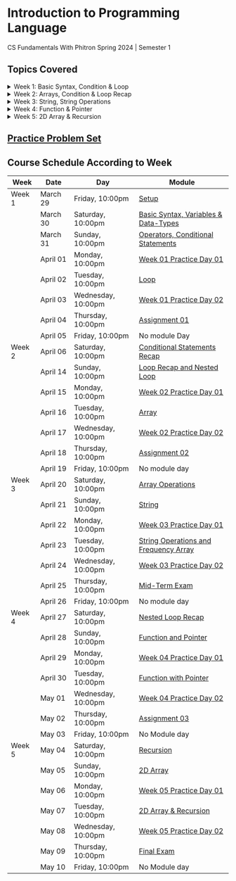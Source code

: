 # Introduction to Programming Language

CS Fundamentals With Phitron Spring 2024 | Semester 1

## Topics Covered

<details>
<summary>Week 1: Basic Syntax, Condition & Loop</summary>
    <ul>
        <li>Data types and limitations</li>
        <li>Operators, Conditional Statement</li>
        <li>Loop & Nested Loop</li>
    </ul>
</details>

<details>
<summary>Week 2: Arrays, Condition & Loop Recap</summary>
    <ul>
        <li>Nested if-else recap</li>
        <li>Nested Loop recap</li>
        <li>Array</li>
    </ul>
</details>

<details>
<summary>Week 3: String, String Operations</summary>
    <ul>
        <li>Array Operations</li>
        <li>String</li>
        <li>String Operation</li>
    </ul>
</details>

<details>
<summary>Week 4: Function & Pointer</summary>
    <ul>
        <li>Nested loop reacap</li>
        <li>Function</li>
        <li>Pointer</li>
    </ul>
</details>

<details>
<summary>Week 5: 2D Array & Recursion</summary>
    <ul>
        <li>2D Array</li>
        <li>Recursion</li>
        <li>Recursion Problem Solving</li>
    </ul>
</details>

## [Practice Problem Set](./Practice/README.md)

## Course Schedule According to Week

| Week   | Date     | Day                | Module                                                          |
| ------ | -------- | ------------------ | --------------------------------------------------------------- |
| Week 1 | March 29 | Friday, 10:00pm    | [Setup](./Modules/Module%200/)                                  |
|        | March 30 | Saturday, 10:00pm  | [Basic Syntax, Variables & Data-Types](./Modules/Module%201/)   |
|        | March 31 | Sunday, 10:00pm    | [Operators, Conditional Statements](./Modules/Module%202/)      |
|        | April 01 | Monday, 10:00pm    | [Week 01 Practice Day 01](./Practice/practice-2.5-1/)           |
|        | April 02 | Tuesday, 10:00pm   | [Loop](./Modules/Module%203/)                                   |
|        | April 03 | Wednesday, 10:00pm | [Week 01 Practice Day 02](./contest/module3.5-itcp/)            |
|        | April 04 | Thursday, 10:00pm  | [Assignment 01](./contest/moudle4-assignment/)                  |
|        | April 05 | Friday, 10:00pm    | No module Day                                                   |
| Week 2 | April 06 | Saturday, 10:00pm  | [Conditional Statements Recap](./Practice/practice-5/)          |
|        | April 14 | Sunday, 10:00pm    | [Loop Recap and Nested Loop](./Practice/practice-6/)            |
|        | April 15 | Monday, 10:00pm    | [Week 02 Practice Day 01](./Practice/practice-6.5/)             |
|        | April 16 | Tuesday, 10:00pm   | [Array](./array/)                                               |
|        | April 17 | Wednesday, 10:00pm | [Week 02 Practice Day 02](./Practice/practice-7.5/)             |
|        | April 18 | Thursday, 10:00pm  | [Assignment 02](./contest/module8-assignment/)                  |
|        | April 19 | Friday, 10:00pm    | No module day                                                   |
| Week 3 | April 20 | Saturday, 10:00pm  | [Array Operations](./Modules/Module%209/)                       |
|        | April 21 | Sunday, 10:00pm    | [String](./Modules/Module%2010/)                                |
|        | April 22 | Monday, 10:00pm    | [Week 03 Practice Day 01](./Practice/practice-10.5/)            |
|        | April 23 | Tuesday, 10:00pm   | [String Operations and Frequency Array](./Modules/Module%2011/) |
|        | April 24 | Wednesday, 10:00pm | [Week 03 Practice Day 02](./Practice/practice-11.5/)            |
|        | April 25 | Thursday, 10:00pm  | [Mid-Term Exam](./contest/midterm-itp-12/)                      |
|        | April 26 | Friday, 10:00pm    | No module day                                                   |
| Week 4 | April 27 | Saturday, 10:00pm  | [Nested Loop Recap](./Modules/Module%2013/)                     |
|        | April 28 | Sunday, 10:00pm    | [Function and Pointer](./Modules/Module%2014/)                  |
|        | April 29 | Monday, 10:00pm    | [Week 04 Practice Day 01](./Practice/practice-14.5/)            |
|        | April 30 | Tuesday, 10:00pm   | [Function with Pointer](./Modules/Module%2015/)                 |
|        | May 01   | Wednesday, 10:00pm | [Week 04 Practice Day 02](./Practice/practice-15.5/)            |
|        | May 02   | Thursday, 10:00pm  | [Assignment 03](./contest/moudle16-assignment/)                 |
|        | May 03   | Friday, 10:00pm    | No Module day                                                   |
| Week 5 | May 04   | Saturday, 10:00pm  | [Recursion](./Modules/Module%2017/)                             |
|        | May 05   | Sunday, 10:00pm    | [2D Array](./Modules/Module%2018/)                              |
|        | May 06   | Monday, 10:00pm    | [Week 05 Practice Day 01](./Practice/practice-18.5/)            |
|        | May 07   | Tuesday, 10:00pm   | [2D Array & Recursion](./Modules/Module%2019/)                  |
|        | May 08   | Wednesday, 10:00pm | [Week 05 Practice Day 02](./Practice/practice-19.5/)            |
|        | May 09   | Thursday, 10:00pm  | [Final Exam](./contest/final-exam-20/)                          |
|        | May 10   | Friday, 10:00pm    | No Module day                                                   |
